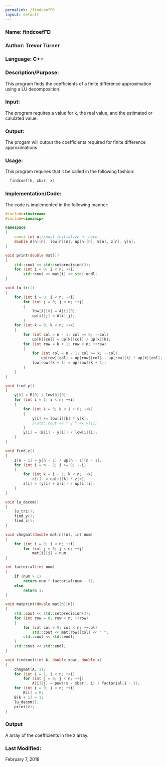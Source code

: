 ```yaml
---
permalink: /findcoefFD
layout: default
---
```


### Name: findcoefFD
### Author: Trevor Turner
### Language: C++

### Description/Purpose: 
This program finds the coefficients of a finite difference approximation using a LU decomposition.

### Input:
The program requires a value for k, the real value, and the estimated or calulated value.

### Output: 
The progam will output the coefficients required for finite difference approximations

### Usage:
This program requires that it be called in the following fashion:
```c++
  findcoef(k, xbar, x)
```
### Implementation/Code:
The code is implemented in the following manner:
```c++
#include<iostream>
#include<iomanip>

namespace
{
	const int n;//must initialize n  here.
	double A[n][n], low[n][n], up[n][n], B[n], z[n], y[n];
}

void print(double mat[])
{
	std::cout << std::setprecision(3);
	for (int i = 0; i < n; ++i)
		std::cout << mat[i] << std::endl;
}

void lu_tri()
{
	for (int i = 0; i < n; ++i)
		for (int j = 0; j < n; ++j)
		{
			low[i][0] = A[i][0];
			up[i][j] = A[i][j];
		}
	for (int k = 0; k < n; ++k)
	{
		for (int col = n - 1; col >= 0; --col)
			up[k][col] = up[k][col] / up[k][k];
		for (int row = k + 1; row < n; ++row)
		{
			for (int col = n - 1; col >= k; --col)
				up[row][col] = up[row][col] - up[row][k] * up[k][col];
			low[row][k + 1] = up[row][k + 1];
		}
	}
}

void find_y()
{
	y[0] = B[0] / low[0][0];
	for (int i = 1; i < n; ++i)
	{
		for (int k = 0; k < i + 0; ++k)
		{
			y[i] += low[i][k] * y[k];
			//std::cout << " y " << y[i];
		}
		y[i] = (B[i] - y[i]) / low[i][i];
	}
}

void find_z()
{
	z[n - 1] = y[n - 1] / up[n - 1][n - 1];
	for (int i = n - 2; i >= 0; --i)
	{
		for (int k = i + 1; k < n; ++k)
			z[i] -= up[i][k] * z[k];
		z[i] = (y[i] + z[i]) / up[i][i];
	}
}

void lu_decom()
{
	lu_tri();
	find_y();
	find_z();
}

void chngmat(double mat[n][n], int num)
{
	for (int i = 0; i < n; ++i)
		for (int j = 0; j < n; ++j)
			mat[i][j] = num;
}

int factorial(int num)
{
	if (num > 1)
		return num * factorial(num - 1);
	else
		return 1;
}

void matprint(double mat[n][n])
{
	std::cout << std::setprecision(3);
	for (int row = 0; row < n; ++row)
	{
		for (int col = 0; col < n; ++col)
			std::cout << mat[row][col] << " ";
		std::cout << std::endl;
	}
	std::cout << std::endl;
}

void findcoef(int k, double xbar, double x)
{
	chngmat(A, 1);
	for (int i = 1; i < n; ++i)
		for (int j = 0; j < n; ++j)
			A[i][j] = pow((x - xbar), i) / factorial(i - 1);
	for (int i = 0; i < n; ++i)
		B[i] = 0;
	B[k + 1] = 1;
	lu_decom();
	print(z);
}
```
### Output
A array of the coefficients in the z array.

### Last Modified:
February 7, 2018
